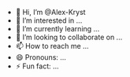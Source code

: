 - 👋 Hi, I’m @Alex-Kryst
- 👀 I’m interested in ...
- 🌱 I’m currently learning ...
- 💞️ I’m looking to collaborate on ...
- 📫 How to reach me ...
- 😄 Pronouns: ...
- ⚡ Fun fact: ...

<!---
Alex-Kryst/Alex-Kryst is a ✨ special ✨ repository because its `README.md` (this file) appears on your GitHub profile.
You can click the Preview link to take a look at your changes.
--->
